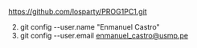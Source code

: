 https://github.com/losparty/PROG1PC1.git



2. git config --user.name "Enmanuel Castro"
2. git config --user.email enmanuel_castro@usmp.pe



